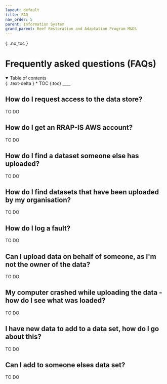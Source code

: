 ```yaml
---
layout: default
title: FAQ
nav_order: 5
parent: Information System
grand_parent: Reef Restoration and Adaptation Program M&DS 
---
```

{: .no_toc }
# Frequently asked questions (FAQs)
<details  open markdown="block">
  <summary>
    Table of contents
  </summary>
{: .text-delta }
* TOC
{:toc}
____
</details>

## How do I request access to the data store?
TO DO

## How do I get an RRAP-IS AWS account?
TO DO

## How do I find a dataset someone else has uploaded?
TO DO

## How do I find datasets that have been uploaded by my organisation?
TO DO

## How do I log a fault?
TO DO

## Can I upload data on behalf of someone, as I'm not the owner of the data?
TO DO

## My computer crashed while uploading the data - how do I see what was loaded?
TO DO
## I have new data to add to a data set, how do I go about this?
TO DO

## Can I add to someone elses data set?
TO DO